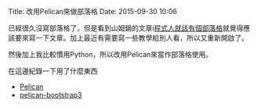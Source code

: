 Title: 改用Pelican來做部落格
Date: 2015-09-30 10:06

已經很久沒寫部落格了，但是看到山姆鍋的文章i[程式人就該有個部落格](https://samkuo.me/post/2015/09/why-developers-should-have-a-blog/)就覺得應該要來寫一下文章。加上最近有需要寫一些教學給別人看，所以又重新開啟了。

然後加上我比較慣用Python，所以改用Pelican來當作部落格使用。

在這邊紀錄一下用了什麼東西

* [Pelican](http://blog.getpelican.com/)
* [pelican-bootstrap3](https://github.com/DandyDev/pelican-bootstrap3)


